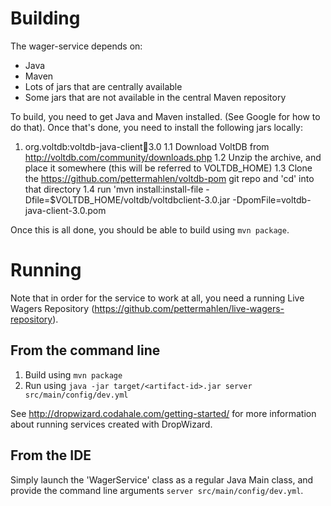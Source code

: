 # Building

The wager-service depends on:
* Java
* Maven
* Lots of jars that are centrally available
* Some jars that are not available in the central Maven repository

To build, you need to get Java and Maven installed. (See Google for how to do that). Once that's done, you need to install the 
following jars locally:
1. org.voltdb:voltdb-java-client:jar:3.0
1.1 Download VoltDB from http://voltdb.com/community/downloads.php
1.2 Unzip the archive, and place it somewhere (this will be referred to VOLTDB_HOME)
1.3 Clone the https://github.com/pettermahlen/voltdb-pom git repo and 'cd' into that directory
1.4 run 'mvn install:install-file -Dfile=$VOLTDB_HOME/voltdb/voltdbclient-3.0.jar -DpomFile=voltdb-java-client-3.0.pom

Once this is all done, you should be able to build using `mvn package`.

# Running

Note that in order for the service to work at all, you need a running Live Wagers Repository (https://github.com/pettermahlen/live-wagers-repository).

## From the command line

1. Build using `mvn package`
2. Run using `java -jar target/<artifact-id>.jar server src/main/config/dev.yml`

See http://dropwizard.codahale.com/getting-started/ for more information about running services created with DropWizard.

## From the IDE

Simply launch the 'WagerService' class as a regular Java Main class, and provide the command line arguments `server src/main/config/dev.yml`.


